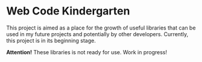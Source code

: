 # Web Code Kindergarten

This project is aimed as a place for the growth of useful libraries that can be used in my future projects and potentially by other developers. Currently, this project is in its beginning stage.

**Attention!** These libraries is not ready for use. Work in progress!
